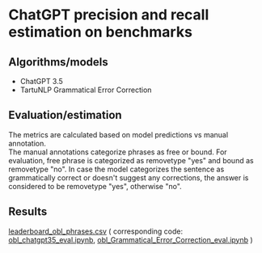 
# ChatGPT precision and recall estimation on benchmarks

## Algorithms/models

* ChatGPT 3.5
* TartuNLP Grammatical Error Correction

## Evaluation/estimation

The metrics are calculated based on model predictions vs manual annotation.  
The manual annotations categorize phrases as free or bound. For evaluation, free phrase is categorized as removetype "yes" and bound as removetype "no".
In case the model categorizes the sentence as grammatically correct or doesn't suggest any corrections, the answer is considered to be removetype "yes", otherwise "no".


## Results

[leaderboard_obl_phrases.csv](leaderboard_obl_phrases.csv) ( corresponding code: [obl_chatgpt35_eval.ipynb](obl_chatgpt35_eval.ipynb),  [obl_Grammatical_Error_Correction_eval.ipynb](obl_Grammatical_Error_Correction_eval.ipynb) )
